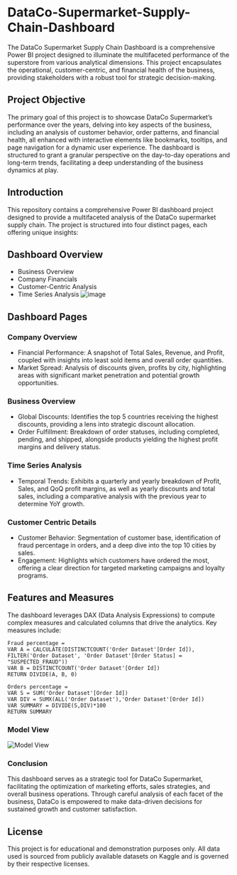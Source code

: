 # DataCo-Supermarket-Supply-Chain-Dashboard
The DataCo Supermarket Supply Chain Dashboard is a comprehensive Power BI project designed to illuminate the multifaceted performance of the superstore from various analytical dimensions. This project encapsulates the operational, customer-centric, and financial health of the business, providing stakeholders with a robust tool for strategic decision-making.

## Project Objective
The primary goal of this project is to showcase DataCo Supermarket’s performance over the years, delving into key aspects of the business, including an analysis of customer behavior, order patterns, and financial health, all enhanced with interactive elements like bookmarks, tooltips, and page navigation for a dynamic user experience. The dashboard is structured to grant a granular perspective on the day-to-day operations and long-term trends, facilitating a deep understanding of the business dynamics at play.

## Introduction
This repository contains a comprehensive Power BI dashboard project designed to provide a multifaceted analysis of the DataCo supermarket supply chain. The project is structured into four distinct pages, each offering unique insights:

## Dashboard Overview
- Business Overview
- Company Financials
- Customer-Centric Analysis
- Time Series Analysis
![image](https://github.com/CharanTejaV/DataCo-Supermarket-Supply-Chain-Dashboard/assets/143735053/c130013c-71da-493e-bae4-a69ec4c2ed01)


## Dashboard Pages
### Company Overview
- Financial Performance: A snapshot of Total Sales, Revenue, and Profit, coupled with insights into least sold items and overall order quantities.
- Market Spread: Analysis of discounts given, profits by city, highlighting areas with significant market penetration and potential growth opportunities.

### Business Overview
- Global Discounts: Identifies the top 5 countries receiving the highest discounts, providing a lens into strategic discount allocation.
- Order Fulfillment: Breakdown of order statuses, including completed, pending, and shipped, alongside products yielding the highest profit margins and delivery status.

### Time Series Analysis
- Temporal Trends: Exhibits a quarterly and yearly breakdown of Profit, Sales, and QoQ profit margins, as well as yearly discounts and total sales, including a comparative analysis with the previous year to determine YoY growth.

### Customer Centric Details
- Customer Behavior: Segmentation of customer base, identification of fraud percentage in orders, and a deep dive into the top 10 cities by sales.
- Engagement: Highlights which customers have ordered the most, offering a clear direction for targeted marketing campaigns and loyalty programs.

## Features and Measures
The dashboard leverages DAX (Data Analysis Expressions) to compute complex measures and calculated columns that drive the analytics. Key measures include:
```
Fraud percentage =
VAR A = CALCULATE(DISTINCTCOUNT('Order Dataset'[Order Id]), FILTER('Order Dataset', 'Order Dataset'[Order Status] = "SUSPECTED_FRAUD"))
VAR B = DISTINCTCOUNT('Order Dataset'[Order Id])
RETURN DIVIDE(A, B, 0)

Orders percentage = 
VAR S = SUM('Order Dataset'[Order Id])
VAR DIV = SUMX(ALL('Order Dataset'),'Order Dataset'[Order Id])
VAR SUMMARY = DIVIDE(S,DIV)*100
RETURN SUMMARY
```
### Model View
![Model View](https://github.com/CharanTejaV/DataCo-Supermarket-Supply-Chain-Dashboard/assets/143735053/17f64da3-8377-457b-9c28-f9105a7fad0b)

### Conclusion
This dashboard serves as a strategic tool for DataCo Supermarket, facilitating the optimization of marketing efforts, sales strategies, and overall business operations. Through careful analysis of each facet of the business, DataCo is empowered to make data-driven decisions for sustained growth and customer satisfaction.

## License
This project is for educational and demonstration purposes only. All data used is sourced from publicly available datasets on Kaggle and is governed by their respective licenses.

